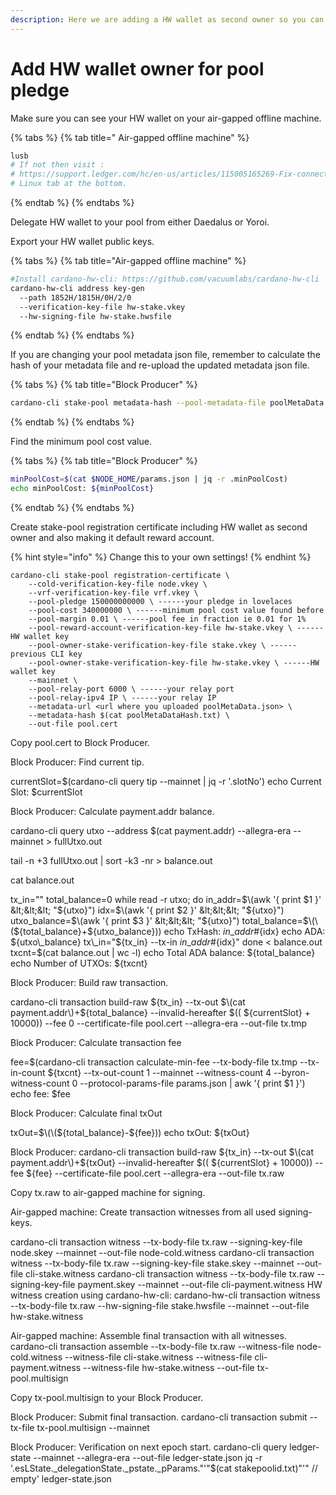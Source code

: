 ```yaml
---
description: Here we are adding a HW wallet as second owner so you can pledge from it.
---
```


# Add HW wallet owner for pool pledge

Make sure you can see your HW wallet on your air-gapped offline machine.

{% tabs %}
{% tab title=" Air-gapped offline machine" %}
```bash
lusb
# If not then visit :
# https://support.ledger.com/hc/en-us/articles/115005165269-Fix-connection-issues
# Linux tab at the bottom.
```
{% endtab %}
{% endtabs %}

Delegate HW wallet to your pool from either Daedalus or Yoroi.

Export your HW wallet public keys.

{% tabs %}
{% tab title="Air-gapped offline machine" %}
```bash
#Install cardano-hw-cli: https://github.com/vacuumlabs/cardano-hw-cli
cardano-hw-cli address key-gen
  --path 1852H/1815H/0H/2/0
  --verification-key-file hw-stake.vkey
  --hw-signing-file hw-stake.hwsfile
```
{% endtab %}
{% endtabs %}

If you are changing your pool metadata json file, remember to calculate the hash of your metadata file and re-upload the updated metadata json file.

{% tabs %}
{% tab title="Block Producer" %}
```bash
cardano-cli stake-pool metadata-hash --pool-metadata-file poolMetaData.json > poolMetaDataHash.txt
```
{% endtab %}
{% endtabs %}

Find the minimum pool cost value.

{% tabs %}
{% tab title="Block Producer" %}
```bash
minPoolCost=$(cat $NODE_HOME/params.json | jq -r .minPoolCost)
echo minPoolCost: ${minPoolCost}
```
{% endtab %}
{% endtabs %}

Create stake-pool registration certificate including HW wallet as second owner and also making it default reward account.

{% hint style="info" %}
Change this to your own settings!
{% endhint %}

```text
cardano-cli stake-pool registration-certificate \
    --cold-verification-key-file node.vkey \
    --vrf-verification-key-file vrf.vkey \
    --pool-pledge 150000000000 \ ------your pledge in lovelaces
    --pool-cost 340000000 \ ------minimum pool cost value found before
    --pool-margin 0.01 \ ------pool fee in fraction ie 0.01 for 1%
    --pool-reward-account-verification-key-file hw-stake.vkey \ ------HW wallet key
    --pool-owner-stake-verification-key-file stake.vkey \ ------previous CLI key
    --pool-owner-stake-verification-key-file hw-stake.vkey \ ------HW wallet key
    --mainnet \
    --pool-relay-port 6000 \ ------your relay port
    --pool-relay-ipv4 IP \ ------your relay IP
    --metadata-url <url where you uploaded poolMetaData.json> \
    --metadata-hash $(cat poolMetaDataHash.txt) \
    --out-file pool.cert
```

Copy pool.cert to Block Producer.

Block Producer: Find current tip.

currentSlot=$\(cardano-cli query tip --mainnet \| jq -r '.slotNo'\) echo Current Slot: $currentSlot

Block Producer: Calculate payment.addr balance.

cardano-cli query utxo  --address $\(cat payment.addr\)  --allegra-era  --mainnet &gt; fullUtxo.out

tail -n +3 fullUtxo.out \| sort -k3 -nr &gt; balance.out

cat balance.out

tx\_in="" total\_balance=0 while read -r utxo; do in\_addr=$\(awk '{ print $1 }' &lt;&lt;&lt; "${utxo}"\) idx=$\(awk '{ print $2 }' &lt;&lt;&lt; "${utxo}"\) utxo\_balance=$\(awk '{ print $3 }' &lt;&lt;&lt; "${utxo}"\) total\_balance=$\(\(${total\_balance}+${utxo\_balance}\)\) echo TxHash: ${in\_addr}\#${idx} echo ADA: ${utxo\_balance} tx\_in="${tx\_in} --tx-in ${in\_addr}\#${idx}" done &lt; balance.out txcnt=$\(cat balance.out \| wc -l\) echo Total ADA balance: ${total\_balance} echo Number of UTXOs: ${txcnt}

Block Producer: Build raw transaction.

cardano-cli transaction build-raw  ${tx\_in}  --tx-out $\(cat payment.addr\)+${total\_balance}  --invalid-hereafter $\(\( ${currentSlot} + 10000\)\)  --fee 0  --certificate-file pool.cert  --allegra-era  --out-file tx.tmp

Block Producer: Calculate transaction fee

fee=$\(cardano-cli transaction calculate-min-fee  --tx-body-file tx.tmp  --tx-in-count ${txcnt}  --tx-out-count 1  --mainnet  --witness-count 4  --byron-witness-count 0  --protocol-params-file params.json \| awk '{ print $1 }'\) echo fee: $fee

Block Producer: Calculate final txOut

txOut=$\(\(${total\_balance}-${fee}\)\) echo txOut: ${txOut}

Block Producer: cardano-cli transaction build-raw  ${tx\_in}  --tx-out $\(cat payment.addr\)+${txOut}  --invalid-hereafter $\(\( ${currentSlot} + 10000\)\)  --fee ${fee}  --certificate-file pool.cert  --allegra-era  --out-file tx.raw

Copy tx.raw to air-gapped machine for signing.

Air-gapped machine: Create transaction witnesses from all used signing-keys.

cardano-cli transaction witness --tx-body-file tx.raw --signing-key-file node.skey --mainnet --out-file node-cold.witness cardano-cli transaction witness --tx-body-file tx.raw --signing-key-file stake.skey --mainnet --out-file cli-stake.witness cardano-cli transaction witness --tx-body-file tx.raw --signing-key-file payment.skey --mainnet --out-file cli-payment.witness HW witness creation using cardano-hw-cli: cardano-hw-cli transaction witness --tx-body-file tx.raw --hw-signing-file stake.hwsfile --mainnet --out-file hw-stake.witness

Air-gapped machine: Assemble final transaction with all witnesses. cardano-cli transaction assemble --tx-body-file tx.raw --witness-file node-cold.witness --witness-file cli-stake.witness --witness-file cli-payment.witness --witness-file hw-stake.witness --out-file tx-pool.multisign

Copy tx-pool.multisign to your Block Producer.

Block Producer: Submit final transaction. cardano-cli transaction submit --tx-file tx-pool.multisign --mainnet

Block Producer: Verification on next epoch start. cardano-cli query ledger-state --mainnet --allegra-era --out-file ledger-state.json jq -r '.esLState.\_delegationState.\_pstate.\_pParams."'"$\(cat stakepoolid.txt\)"'" // empty' ledger-state.json

